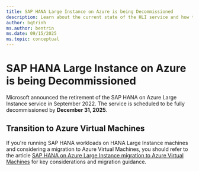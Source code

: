 ```yaml
---
title: SAP HANA Large Instance on Azure is being Decommissioned
description: Learn about the current state of the HLI service and how to migrate your workload to Azure VMs.
author: bqtrinh
ms.author: bentrin
ms.date: 09/15/2025
ms.topic: conceptual
---
```



# SAP HANA Large Instance on Azure is being Decommissioned

Microsoft announced the retirement of the SAP HANA on Azure Large Instance service in September 2022. The service is scheduled to be fully decommissioned by **December 31, 2025**.

## Transition to Azure Virtual Machines

If you're running SAP HANA workloads on HANA Large Instance machines and considering a migration to Azure Virtual Machines, you should refer to the article [SAP HANA on Azure Large Instance migration to Azure Virtual Machines](hana-large-instance-virtual-machine-migration.md) for key considerations and migration guidance.


